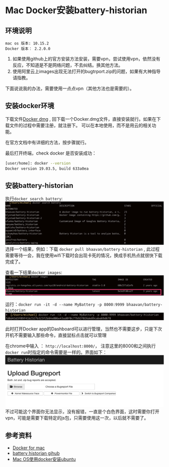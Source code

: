 # Mac Docker安装battery-historian


## 环境说明
 ```
 mac os 版本: 10.15.2
 Docker 版本： 2.2.0.0
 ```
 
 1. 如果使用github上的官方安装方法安装，需要vpn，尝试使用vpn，依然没有反应，不知道是不是网络问题，不去纠结。换其他方法。
 2. 使用阿里云上images出现无法打开的bugtrport.zip的问题，如果有大神指导请指教。
 
下面说说我的办法，需要使用一点点vpn（其他方法也是需要的）。
 
## 安装docker环境
 下载文件[Docker dmg](https://docs.docker.com/docker-for-mac/install/) , 回下载一个Docker.dmg文件，直接安装就行。如果在下载文件的过程中需要注册，就注册下。
 可以在本地使用，而不是用云的相关功能。
 
 在官方文档中有详细的方法，按步骤就行。
 
 最后打开终端，check docker 是否安装成功：
 
```bash
[user/home]: docker --version
Docker version 19.03.5, build 633a0ea
```
 
## 安装battery-historian
执行`docker search battery`:
![docker search battery](./res/docker-search.jpg)
选择一个结果，例如：下载 `docker pull bhaavan/battery-historian` , 此过程需要等待一会，我在使用wifi下载时会出现卡死的情况，换成手机热点就很快下载完成了。

查看一下结果`docker images`:
![docker image](./res/docker-image.jpg)

运行：`docker run -it -d --name MyBattery -p 8000:9999 bhaavan/battery-historian`
![docker run](./res/docker-run.jpg)

此时打开Docker  app的Dashboard可以进行管理，当然也不需要这步，只是下次开机不需要输入那些命令，直接鼠标点击就可以管理

在chrome中输入 ： `http://localhost:8000/`， 注意这里的8000和之间执行`docker run`时指定的命令需要是一样的。界面如下：
![battery chrome](./res/battery-chrome.jpg)
不过可能这个界面你无法显示，没有报错，一直是个白色界面，这时需要你打开vpn，可能是需要下载特定的js包，只需要使用这一次，以后就不需要了。

## 参考资料
- [Docker for mac](https://docs.docker.com/docker-for-mac/)
- [battery historian gihub](https://github.com/google/battery-historian)
- [Mac OS使用docker安装ubuntu](https://blog.csdn.net/hjs218/article/details/98470287)